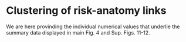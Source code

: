 # Clustering of risk-anatomy links 

We are here provinding the individual numerical values that underlie the summary data displayed in main Fig. 4 and Sup. Figs. 11-12.
